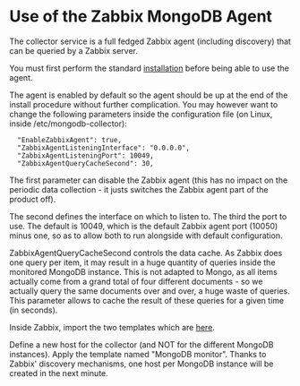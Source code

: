 # Use of the Zabbix MongoDB Agent

The collector service is a full fedged Zabbix agent (including discovery) that can be queried by a Zabbix server.

You must first perform the standard [installation](./INSTALL.md) before being able to use the agent.

The agent is enabled by default so the agent should be up at the end of the install procedure without 
further complication.
You may however want to change the following parameters inside the configuration file 
(on Linux, inside /etc/mongodb-collector):

```
  "EnableZabbixAgent": true,
  "ZabbixAgentListeningInterface": "0.0.0.0",
  "ZabbixAgentListeningPort": 10049,
  "ZabbixAgentQueryCacheSecond": 30,
```

The first parameter can disable the Zabbix agent (this has no impact on the periodic data 
collection - it justs switches the Zabbix agent part of the product off).

The second defines the interface on which to listen to. The third the port to use. The default is 
10049, which is the default Zabbix agent port (10050) minus one, so as to allow both to run alongside
with default configuration.

ZabbixAgentQueryCacheSecond controls the data cache. As Zabbix does one query per item, it may result in
a huge quantity of queries inside the monitored MongoDB instance. This is not adapted to Mongo, as all
items actually come from a grand total of four different documents - so we actually query the same
documents over and over, a huge waste of queries. This parameter allows to cache the result of these queries
for a given time (in seconds).

Inside Zabbix, import the two templates which are [here](../packaging/zabbix/zbx_export_templates.xml).

Define a new host for the collector (and NOT for the different MongoDB instances). Apply the template named 
"MongoDB monitor". Thanks to Zabbix' discovery mechanisms, one host per MongoDB instance will be created 
in the next minute.
